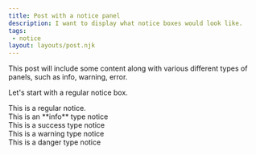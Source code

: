 ```yaml
---
title: Post with a notice panel
description: I want to display what notice boxes would look like.
tags:
 - notice
layout: layouts/post.njk
---
```


This post will include some content along with various different types of panels, such as info, warning, error.

Let's start with a regular notice box.

<div class="alert">
This is a regular notice.
</div>


<div class="alert primary">
This is an **info** type notice
</div>

<div class="alert success">
This is a success type notice
</div>

<div class="alert warning">
This is a warning type notice
</div>

<div class="alert danger">
This is a danger type notice
</div>

